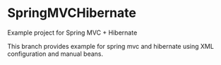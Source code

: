 # SpringMVCHibernate
Example project for Spring MVC + Hibernate

This branch provides example for spring mvc and hibernate using XML configuration and manual beans.
